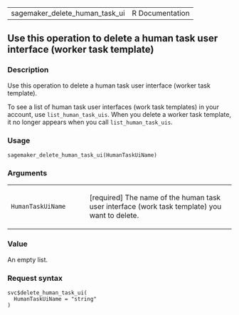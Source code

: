 <table style="width: 100%;">
<tbody>
<tr class="odd">
<td>sagemaker_delete_human_task_ui</td>
<td style="text-align: right;">R Documentation</td>
</tr>
</tbody>
</table>

## Use this operation to delete a human task user interface (worker task template)

### Description

Use this operation to delete a human task user interface (worker task
template).

To see a list of human task user interfaces (work task templates) in
your account, use `list_human_task_uis`. When you delete a worker task
template, it no longer appears when you call `list_human_task_uis`.

### Usage

    sagemaker_delete_human_task_ui(HumanTaskUiName)

### Arguments

<table>
<colgroup>
<col style="width: 35%" />
<col style="width: 65%" />
</colgroup>
<tbody>
<tr class="odd">
<td><code
id="sagemaker_delete_human_task_ui_:_HumanTaskUiName">HumanTaskUiName</code></td>
<td><p>[required] The name of the human task user interface (work task
template) you want to delete.</p></td>
</tr>
</tbody>
</table>

### Value

An empty list.

### Request syntax

    svc$delete_human_task_ui(
      HumanTaskUiName = "string"
    )
